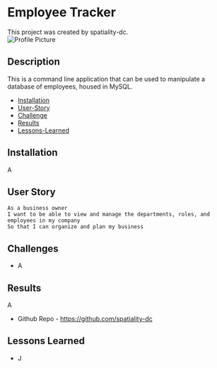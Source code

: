 # Employee Tracker

This project was created by spatiality-dc.
<br>
![Profile Picture](https://avatars0.githubusercontent.com/u/59462019?v=4&s=100)

## Description

This is a command line application that can be used to manipulate a database of employees, housed in MySQL.

- [Installation](##Installation)
- [User-Story](##User-Story)
- [Challenge](##Challenge)
- [Results](##Results)
- [Lessons-Learned](##Lessons-Learned)

## Installation

A

## User Story

```
As a business owner
I want to be able to view and manage the departments, roles, and employees in my company
So that I can organize and plan my business
```

## Challenges

- A

## Results

A

- Github Repo - https://github.com/spatiality-dc

## Lessons Learned

- J
